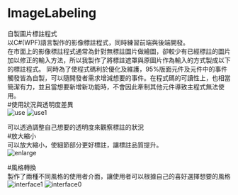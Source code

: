 # ImageLabeling  
自製圖片標註程式    
以C#(WPF)語言製作的影像標註程式，同時練習前端與後端開發。  
在市面上的影像標註程式通常為針對無標註圖片做繪圖，卻較少有已經標註的圖片加以修正的輸入方法，所以我製作了將標註遮罩與原圖片作為輸入的方式製成以下的標註程式。
同時為了使程式碼利於優化及維護，95%版面元件及元件中的事件觸發皆為自製，可以隨開發者需求增減想要的事件。在程式碼的可讀性上，也相當簡潔有力，並且當想要新增新功能時，不會因此牽制其他元件導致主程式無法使用。  
#使用狀況與透明度差異  
![use](https://user-images.githubusercontent.com/125433484/232139914-14576b1c-7182-4a64-b269-473f001d6c10.png)
![use1](https://user-images.githubusercontent.com/125433484/232139921-2589360f-ab31-4bce-91fb-e22fe6f15a41.png)

可以透過調整自己想要的透明度來觀察標註的狀況  
#放大縮小  
可以放大縮小，使細節部分更好標註，讓標註品質提升。    
![enlarge](https://user-images.githubusercontent.com/125433484/232139872-541862b2-ce37-401d-878b-6ccea358f6f8.png)


#風格轉換  
製作了兩種不同風格的使用者介面，讓使用者可以根據自己的喜好選擇想要的風格  
![interface1](https://user-images.githubusercontent.com/125433484/232137769-52cf667a-a958-4590-b3eb-38fcef66ba4f.png)
![interface0](https://user-images.githubusercontent.com/125433484/232137779-e0b9d6ca-84a4-4750-a8e6-e8c9ccf7c807.png)
